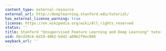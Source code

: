 ```yaml
---
content_type: external-resource
external_url: http://deeplearning.stanford.edu/tutorial/
has_external_license_warning: true
license: https://en.wikipedia.org/wiki/All_rights_reserved
status: ''
title: Stanford "Unsupervised Feature Learning and Deep Learning" tutorial
uid: 0bcd28c6-bd18-4862-bdd2-a0962f9ec866
wayback_url: ''
---
```

